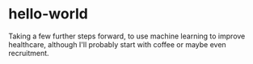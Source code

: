 # hello-world
Taking a few further steps forward, to use machine learning to improve healthcare, although I'll probably start with coffee or maybe even recruitment. 
